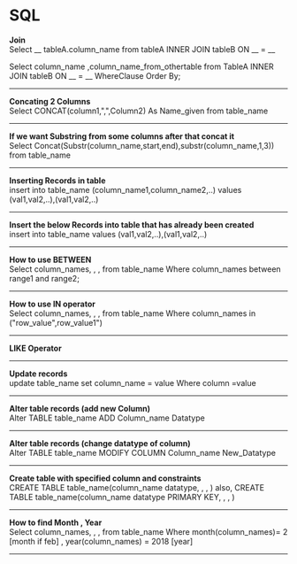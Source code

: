# SQL 

<b> Join</b> <br>
Select __ tableA.column_name from tableA INNER JOIN tableB ON __ = __ 

Select column_name ,column_name_from_othertable from TableA INNER JOIN tableB ON __ = __ WhereClause Order By;



---
<b> Concating 2 Columns </b> <br>
Select CONCAT(column1,",",Column2) As Name_given from table_name 

---

<b>If we want Substring from some columns after that concat it </b> <br>
Select Concat(Substr(column_name,start,end),substr(column_name,1,3)) from table_name

---

<b>Inserting Records in table </b> <br>
insert into table_name (column_name1,column_name2,..) 
values (val1,val2,..),(val1,val2,..)

---

<b>Insert the below Records into table that has already been created</b> <br>
insert into table_name values (val1,val2,..),(val1,val2,..)

---

<b>How to use BETWEEN</b> <br>
Select column_names, , ,  from table_name Where column_names between range1 and range2;

---

<b>How to use IN operator</b> <br>
Select column_names, , , from table_name Where column_names in ("row_value",row_value1")

---

<b>LIKE Operator</b> <br>

---

<b>Update records</b> <br>
update table_name set  column_name = value  Where column =value

---

<b>Alter table records (add new Column)</b> <br>
Alter TABLE table_name ADD Column_name Datatype

---

<b>Alter table records (change datatype of column)</b> <br>
Alter TABLE table_name MODIFY COLUMN Column_name New_Datatype

---

<b>Create table with specified column and constraints</b> <br>
CREATE TABLE table_name(column_name datatype, , , )
also,
CREATE TABLE table_name(column_name datatype PRIMARY KEY, , , )

---

<b>How to find Month , Year</b> <br>
Select column_names, , ,  from table_name Where month(column_names)= 2 [month if feb] , year(column_names) = 2018 [year]

---


